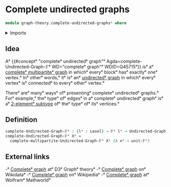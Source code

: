 # Complete undirected graphs

```agda
module graph-theory.complete-undirected-graphsᵉ where
```

<details><summary>Imports</summary>

```agda
open import foundation.universe-levelsᵉ

open import graph-theory.complete-multipartite-graphsᵉ
open import graph-theory.finite-graphsᵉ

open import univalent-combinatorics.finite-typesᵉ
```

</details>

## Idea

Aᵉ
{{#conceptᵉ "completeᵉ undirectedᵉ graph"ᵉ Agda=complete-Undirected-Graph-𝔽ᵉ WD="completeᵉ graph"ᵉ WDID=Q45715ᵉ}}
isᵉ aᵉ [completeᵉ multipartiteᵉ graph](graph-theory.complete-multipartite-graphs.mdᵉ)
in whichᵉ everyᵉ blockᵉ hasᵉ exactlyᵉ oneᵉ vertex.ᵉ Inᵉ otherᵉ words,ᵉ itᵉ isᵉ anᵉ
[undirectedᵉ graph](graph-theory.undirected-graphs.mdᵉ) in whichᵉ everyᵉ vertexᵉ isᵉ
connectedᵉ to everyᵉ otherᵉ vertex.ᵉ

Thereᵉ areᵉ manyᵉ waysᵉ ofᵉ presentingᵉ completeᵉ undirectedᵉ graphs.ᵉ Forᵉ example,ᵉ theᵉ
typeᵉ ofᵉ edgesᵉ in aᵉ completeᵉ undirectedᵉ graphᵉ isᵉ aᵉ
[2-elementᵉ subtype](univalent-combinatorics.2-element-subtypes.mdᵉ) ofᵉ theᵉ typeᵉ
ofᵉ itsᵉ vertices.ᵉ

## Definition

```agda
complete-Undirected-Graph-𝔽ᵉ : {lᵉ : Level} → 𝔽ᵉ lᵉ → Undirected-Graph-𝔽ᵉ lᵉ lᵉ
complete-Undirected-Graph-𝔽ᵉ Xᵉ =
  complete-multipartite-Undirected-Graph-𝔽ᵉ Xᵉ (λ xᵉ → unit-𝔽ᵉ)
```

## External links

-ᵉ [Completeᵉ graph](https://d3gt.com/unit.html?complete-graphᵉ) atᵉ D3ᵉ Graphᵉ theoryᵉ
-ᵉ [Completeᵉ graph](https://www.wikidata.org/entity/Q45715ᵉ) onᵉ Wikidataᵉ
-ᵉ [Completeᵉ graph](https://en.wikipedia.org/wiki/Complete_graphᵉ) onᵉ Wikipediaᵉ
-ᵉ [Completeᵉ graph](https://mathworld.wolfram.com/CompleteGraph.htmlᵉ) atᵉ Wolframᵉ
  Mathworldᵉ